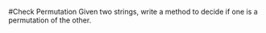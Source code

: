 #Check Permutation 
Given two strings, write a method to decide if one is a permutation of the
other.